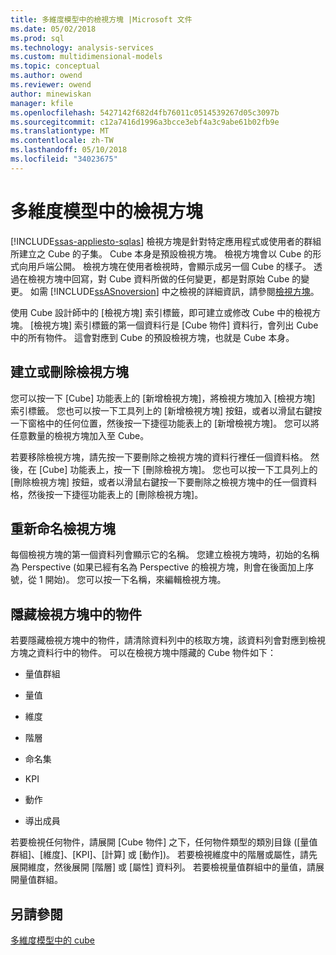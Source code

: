 ```yaml
---
title: 多維度模型中的檢視方塊 |Microsoft 文件
ms.date: 05/02/2018
ms.prod: sql
ms.technology: analysis-services
ms.custom: multidimensional-models
ms.topic: conceptual
ms.author: owend
ms.reviewer: owend
author: minewiskan
manager: kfile
ms.openlocfilehash: 5427142f682d4fb76011c0514539267d05c3097b
ms.sourcegitcommit: c12a7416d1996a3bcce3ebf4a3c9abe61b02fb9e
ms.translationtype: MT
ms.contentlocale: zh-TW
ms.lasthandoff: 05/10/2018
ms.locfileid: "34023675"
---
```

# <a name="perspectives-in-multidimensional-models"></a>多維度模型中的檢視方塊
[!INCLUDE[ssas-appliesto-sqlas](../../includes/ssas-appliesto-sqlas.md)]
  檢視方塊是針對特定應用程式或使用者的群組所建立之 Cube 的子集。 Cube 本身是預設檢視方塊。 檢視方塊會以 Cube 的形式向用戶端公開。 檢視方塊在使用者檢視時，會顯示成另一個 Cube 的樣子。 透過在檢視方塊中回寫，對 Cube 資料所做的任何變更，都是對原始 Cube 的變更。 如需 [!INCLUDE[ssASnoversion](../../includes/ssasnoversion-md.md)] 中之檢視的詳細資訊，請參閱[檢視方塊](../../analysis-services/multidimensional-models-olap-logical-cube-objects/perspectives.md)。  
  
 使用 Cube 設計師中的 [檢視方塊] 索引標籤，即可建立或修改 Cube 中的檢視方塊。 [檢視方塊] 索引標籤的第一個資料行是 [Cube 物件] 資料行，會列出 Cube 中的所有物件。 這會對應到 Cube 的預設檢視方塊，也就是 Cube 本身。  
  
## <a name="creating-or-deleting-perspectives"></a>建立或刪除檢視方塊  
 您可以按一下 [Cube] 功能表上的 [新增檢視方塊]，將檢視方塊加入 [檢視方塊] 索引標籤。 您也可以按一下工具列上的 [新增檢視方塊] 按鈕，或者以滑鼠右鍵按一下窗格中的任何位置，然後按一下捷徑功能表上的 [新增檢視方塊]。 您可以將任意數量的檢視方塊加入至 Cube。  
  
 若要移除檢視方塊，請先按一下要刪除之檢視方塊的資料行裡任一個資料格。 然後，在 [Cube] 功能表上，按一下 [刪除檢視方塊]。 您也可以按一下工具列上的 [刪除檢視方塊] 按鈕，或者以滑鼠右鍵按一下要刪除之檢視方塊中的任一個資料格，然後按一下捷徑功能表上的 [刪除檢視方塊]。  
  
## <a name="renaming-perspectives"></a>重新命名檢視方塊  
 每個檢視方塊的第一個資料列會顯示它的名稱。 您建立檢視方塊時，初始的名稱為 Perspective (如果已經有名為 Perspective 的檢視方塊，則會在後面加上序號，從 1 開始)。 您可以按一下名稱，來編輯檢視方塊。  
  
## <a name="hiding-objects-from-a-perspective"></a>隱藏檢視方塊中的物件  
 若要隱藏檢視方塊中的物件，請清除資料列中的核取方塊，該資料列會對應到檢視方塊之資料行中的物件。 可以在檢視方塊中隱藏的 Cube 物件如下：  
  
-   量值群組  
  
-   量值  
  
-   維度  
  
-   階層  
  
-   命名集  
  
-   KPI  
  
-   動作  
  
-   導出成員  
  
 若要檢視任何物件，請展開 [Cube 物件] 之下，任何物件類型的類別目錄 ([量值群組]、[維度]、[KPI]、[計算] 或 [動作])。 若要檢視維度中的階層或屬性，請先展開維度，然後展開 [階層] 或 [屬性] 資料列。 若要檢視量值群組中的量值，請展開量值群組。  
  
## <a name="see-also"></a>另請參閱  
 [多維度模型中的 cube](../../analysis-services/multidimensional-models/cubes-in-multidimensional-models.md)  
  
  

